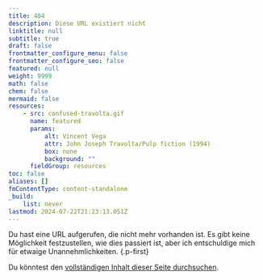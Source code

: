 ```yaml
---
title: 404
description: Diese URL existiert nicht
linktitle: null
subtitle: true
draft: false
frontmatter_configure_menu: false
frontmatter_configure_seo: false
featured: null
weight: 9999
math: false
chem: false
mermaid: false
resources:
    - src: confused-travolta.gif
      name: featured
      params:
          alt: Vincent Vega
          attr: John Joseph Travolta/Pulp fiction (1994)
          box: none
          background: ""
      fieldGroup: resources
toc: false
aliases: []
fmContentType: content-standalone
_build:
    list: never
lastmod: 2024-07-22T21:23:13.051Z
---
```


Du hast eine URL aufgerufen, die nicht mehr vorhanden ist.
Es gibt keine Möglichkeit festzustellen, wie dies passiert ist,
aber ich entschuldige mich für etwaige Unannehmlichkeiten.
{.p-first} <!--more-->

Du könntest den [vollständigen Inhalt dieser Seite durchsuchen](/search).
